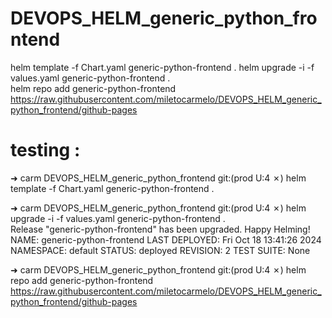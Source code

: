 # DEVOPS_HELM_generic_python_frontend

helm template -f Chart.yaml generic-python-frontend .
helm upgrade -i -f values.yaml generic-python-frontend  .   
helm repo add generic-python-frontend  https://raw.githubusercontent.com/miletocarmelo/DEVOPS_HELM_generic_python_frontend/github-pages




# testing : 


➜  carm DEVOPS_HELM_generic_python_frontend git:(prod U:4 ✗) helm template -f Chart.yaml generic-python-frontend .

➜  carm DEVOPS_HELM_generic_python_frontend git:(prod U:4 ✗) helm upgrade -i -f values.yaml generic-python-frontend  .   
Release "generic-python-frontend" has been upgraded. Happy Helming!
NAME: generic-python-frontend
LAST DEPLOYED: Fri Oct 18 13:41:26 2024
NAMESPACE: default
STATUS: deployed
REVISION: 2
TEST SUITE: None

➜  carm DEVOPS_HELM_generic_python_frontend git:(prod U:4 ✗) helm repo add generic-python-frontend  https://raw.githubusercontent.com/miletocarmelo/DEVOPS_HELM_generic_python_frontend/github-pages

